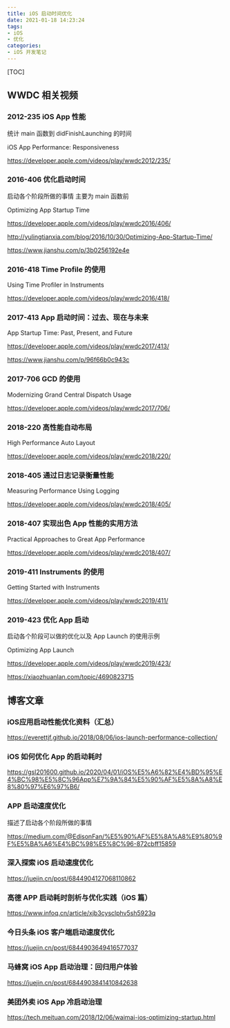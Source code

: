 ```yaml
---
title: iOS 启动时间优化
date: 2021-01-18 14:23:24
tags:
- iOS
- 优化
categories:
- iOS 开发笔记
---
```




[TOC]



## WWDC 相关视频

### 2012-235 iOS App 性能

统计 main 函数到 didFinishLaunching 的时间

iOS App Performance: Responsiveness

https://developer.apple.com/videos/play/wwdc2012/235/



### 2016-406 优化启动时间

启动各个阶段所做的事情 主要为 main 函数前

Optimizing App Startup Time

https://developer.apple.com/videos/play/wwdc2016/406/

http://yulingtianxia.com/blog/2016/10/30/Optimizing-App-Startup-Time/

https://www.jianshu.com/p/3b0256192e4e



### 2016-418 Time Profile 的使用

Using Time Profiler in Instruments

https://developer.apple.com/videos/play/wwdc2016/418/



### 2017-413 App 启动时间：过去、现在与未来

App Startup Time: Past, Present, and Future

https://developer.apple.com/videos/play/wwdc2017/413/

https://www.jianshu.com/p/96f66b0c943c



### 2017-706 GCD 的使用

Modernizing Grand Central Dispatch Usage

https://developer.apple.com/videos/play/wwdc2017/706/



### 2018-220 高性能自动布局

High Performance Auto Layout

https://developer.apple.com/videos/play/wwdc2018/220/



### 2018-405 通过日志记录衡量性能

Measuring Performance Using Logging

https://developer.apple.com/videos/play/wwdc2018/405/



### 2018-407 实现出色 App 性能的实用方法

Practical Approaches to Great App Performance

https://developer.apple.com/videos/play/wwdc2018/407/



### 2019-411 Instruments 的使用

Getting Started with Instruments

https://developer.apple.com/videos/play/wwdc2019/411/



### 2019-423 优化 App 启动

启动各个阶段可以做的优化以及 App Launch 的使用示例

Optimizing App Launch

https://developer.apple.com/videos/play/wwdc2019/423/

https://xiaozhuanlan.com/topic/4690823715



## 博客文章

### iOS应用启动性能优化资料（汇总）

https://everettjf.github.io/2018/08/06/ios-launch-performance-collection/



### iOS 如何优化 App 的启动耗时

https://gsl201600.github.io/2020/04/01/iOS%E5%A6%82%E4%BD%95%E4%BC%98%E5%8C%96App%E7%9A%84%E5%90%AF%E5%8A%A8%E8%80%97%E6%97%B6/



### APP 启动速度优化

描述了启动各个阶段所做的事情

https://medium.com/@EdisonFan/%E5%90%AF%E5%8A%A8%E9%80%9F%E5%BA%A6%E4%BC%98%E5%8C%96-872cbff15859



### 深入探索 iOS 启动速度优化

https://juejin.cn/post/6844904127068110862



### 高德 APP 启动耗时剖析与优化实践（iOS 篇）

https://www.infoq.cn/article/xjb3cysclphv5sh5923q



### 今日头条 iOS 客户端启动速度优化

https://juejin.cn/post/6844903649416577037



### 马蜂窝 iOS App 启动治理：回归用户体验

https://juejin.cn/post/6844903841410842638



### 美团外卖 iOS App 冷启动治理

https://tech.meituan.com/2018/12/06/waimai-ios-optimizing-startup.html